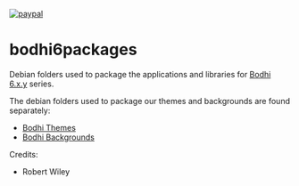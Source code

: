 [![paypal](https://www.paypalobjects.com/en_US/i/btn/btn_donate_SM.gif)](https://www.paypal.com/paypalme/rbtylee)

# bodhi6packages

Debian folders used to package the applications and libraries for [Bodhi 6.x.y](http://bodhilinux.com) series.

The debian folders used to package our themes and backgrounds are found separately:

* [Bodhi Themes](https://github.com/BodhiDev/Bodhi-themes)
* [Bodhi Backgrounds](https://github.com/BodhiDev/bodhi-backgrounds)

Credits: 
- Robert Wiley 
